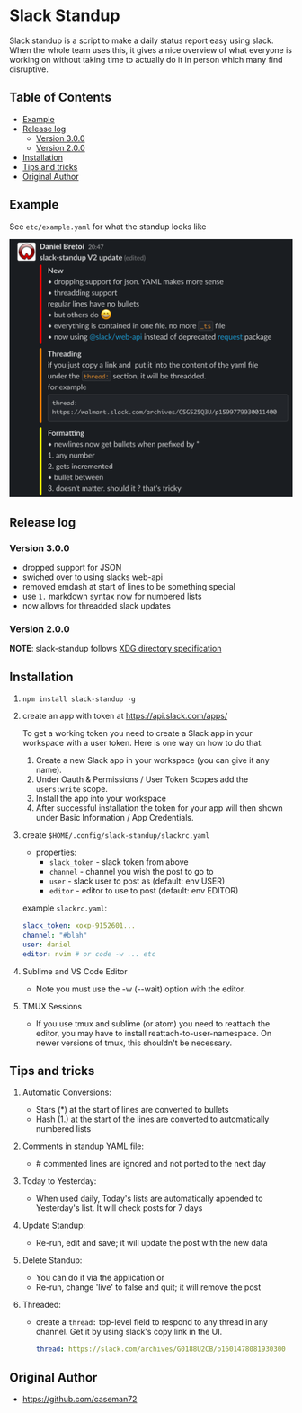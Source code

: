 Slack Standup
==============

Slack standup is a script to make a daily status report easy using slack. When
the whole team uses this, it gives a nice overview of what everyone is working
on without taking time to actually do it in person which many find disruptive.

## Table of Contents


<!-- vim-markdown-toc GFM -->

* [Example](#example)
* [Release log](#release-log)
    * [Version 3.0.0](#version-300)
    * [Version 2.0.0](#version-200)
* [Installation](#installation)
* [Tips and tricks](#tips-and-tricks)
* [Original Author](#original-author)

<!-- vim-markdown-toc -->

## Example

See `etc/example.yaml` for what the standup looks like

![example image](./etc/example.png)

## Release log
### Version 3.0.0
- dropped support for JSON
- swiched over to using slacks web-api
- removed emdash at start of lines to be something special
- use `1.` markdown syntax now for numbered lists
- now allows for threadded slack updates

### Version 2.0.0

__NOTE__: slack-standup follows [XDG directory
specification](http://standards.freedesktop.org/basedir-spec/basedir-spec-latest.html)


## Installation

1. `npm install slack-standup -g`


1. create an app with token at https://api.slack.com/apps/

    To get a working token you need to create a Slack app in your workspace with a user token. Here is one way on how to do that:

    1. Create a new Slack app in your workspace (you can give it any name).
    2. Under Oauth & Permissions / User Token Scopes add the `users:write` scope.
    3. Install the app into your workspace
    4. After successful installation the token for your app will then shown under Basic Information / App Credentials.


1. create
`$HOME/.config/slack-standup/slackrc.yaml`

    * properties:
        - `slack_token` - slack token from above
        - `channel` - channel you wish the post to go to
        - `user` - slack user to post as (default: env USER)
        - `editor` - editor to use to post (default: env EDITOR)

    example `slackrc.yaml`:
    ``` yaml
    slack_token: xoxp-9152601...
    channel: "#blah"
    user: daniel
    editor: nvim # or code -w ... etc
    ```

1. Sublime and VS Code Editor
    * Note you must use the -w (--wait) option with the editor.

2. TMUX Sessions
   * If you use tmux and sublime (or atom) you need to reattach the editor, you may have to install reattach-to-user-namespace. On newer versions of tmux, this shouldn't be necessary.

## Tips and tricks

1. Automatic Conversions:
    * Stars (*) at the start of lines are converted to bullets
    * Hash (1.) at the start of the lines are converted to automatically numbered lists

1. Comments in standup YAML file:
    * \# commented lines are ignored and not ported to the next day

1. Today to Yesterday:
    * When used daily, Today's lists are automatically appended to Yesterday's list. It will check posts for 7 days

1. Update Standup:
    * Re-run, edit and save; it will update the post with the new data

1. Delete Standup:
    * You can do it via the application or
    * Re-run, change 'live' to false and quit; it will remove the post

1. Threaded:
    - create a `thread:` top-level field to respond to  any thread in any channel. Get it by using slack's copy link in the UI.
        ```yaml
        thread: https://slack.com/archives/G0188U2CB/p1601478081930300
        ```

## Original Author
* https://github.com/caseman72
